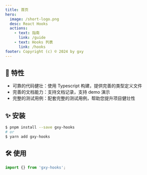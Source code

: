 ```yaml
---
title: 首页
hero:
  image: /short-logo.png
  desc: React Hooks
  actions:
    - text: 指南
      link: /guide
    - text: Hooks 列表
      link: /hooks
footer: Copyright (c) © 2024 by gxy
---
```


## 🧩 特性

- 可靠的代码健壮：使用 Typescript 构建，提供完善的类型定义文件
- 完善的文档能力：支持文档记录，支持 demo 演示
- 完整的测试用例：配套完整的测试用例，帮助您提升项目健壮性

## ✨ 安装

```bash
$ pnpm install --save gxy-hooks
# or
$ yarn add gxy-hooks
```

## 🛠️ 使用

```ts
import {} from 'gxy-hooks';
```
